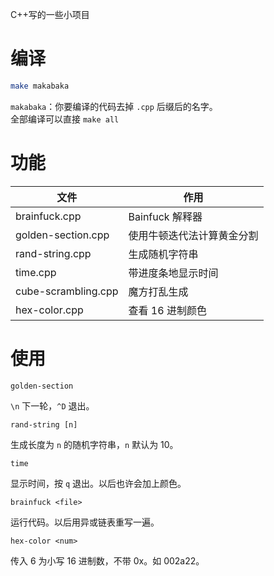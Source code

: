 C++写的一些小项目

# 编译
```sh
make makabaka
```
`makabaka`：你要编译的代码去掉 `.cpp` 后缀后的名字。  
全部编译可以直接 `make all`

# 功能
| 文件                  | 作用                          |
| --------------------- | ----------------------------- |
| brainfuck.cpp         | Bainfuck 解释器               |
| golden-section.cpp    | 使用牛顿迭代法计算黄金分割    |
| rand-string.cpp       | 生成随机字符串                |
| time.cpp              | 带进度条地显示时间            |
| cube-scrambling.cpp   | 魔方打乱生成                  |
| hex-color.cpp         | 查看 16 进制颜色              |

# 使用
```
golden-section
```
`\n` 下一轮，`^D` 退出。

```
rand-string [n]
```
生成长度为 `n` 的随机字符串，`n` 默认为 10。

```
time
```  
显示时间，按 `q` 退出。以后也许会加上颜色。

```
brainfuck <file>
```
运行代码。以后用异或链表重写一遍。

```
hex-color <num>
```
传入 6 为小写 16 进制数，不带 0x。如 002a22。
